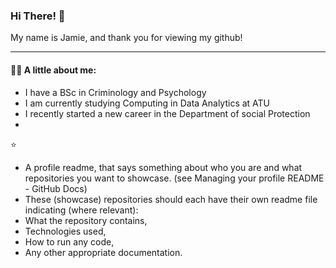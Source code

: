 ### Hi There! 👋

My name is Jamie, and thank you for viewing my github!


***



#### :raising_hand_woman: A little about me:

* I have a BSc in Criminology and Psychology
* I am currently studying Computing in Data Analytics at ATU
* I recently started a new career in the Department of social Protection
* 

:star:

- A profile readme, that says something about who you are and what repositories you want to showcase.  (see Managing your profile README - GitHub Docs)
- These (showcase) repositories should each have their own readme file indicating (where relevant):
- What the repository contains, 
- Technologies used, 
- How to run any code, 
- Any other appropriate documentation. 

